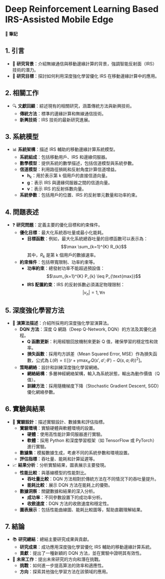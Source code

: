 # Deep Reinforcement Learning Based IRS-Assisted Mobile Edge

**📝 筆記**

## 1. 引言

- 📌 **研究背景**：介紹無線通信與移動邊緣計算的背景，強調智能反射面（IRS）技術的潛力。
- 🎯 **研究目標**：探討如何利用深度強化學習優化 IRS 在移動邊緣計算中的應用。

## 2. 相關工作

- 🔍 **文獻回顧**：綜述現有的相關研究，涵蓋傳統方法與新興技術。
  - **傳統方法**：標準的邊緣計算和無線通信技術。
  - **新興技術**：IRS 技術的最新研究進展。

## 3. 系統模型

- 📊 **系統架構**：描述 IRS 輔助的移動邊緣計算系統模型。
  - **系統組成**：包括移動用戶、IRS 和邊緣伺服器。
  - **數學模型**：提供系統的數學描述，包括信道模型與系統參數。
  - **信道模型**：利用路徑損耗和反射角度計算信道增益。
    - $\mathbf{h}_{k}$：用於表示第 k 個用戶的直接信道向量。
    - $\mathbf{g}$：表示 IRS 與邊緣伺服器之間的信道向量。
    - $\mathbf{v}$：表示 IRS 的反射係數向量。
  - **系統參數**：包括用戶的位置、IRS 的反射單元數量和功率約束。

## 4. 問題表述

- ❓ **研究問題**：定義主要的優化目標和約束條件。
  - **優化目標**：最大化系統吞吐量或最小化能耗。
    - **目標函數**：例如，最大化系統總吞吐量的目標函數可以表示為：
      $$\max \sum_{k=1}^{K} R_{k}$$
      其中，$R_{k}$ 是第 k 個用戶的數據速率。
  - **約束條件**：包括帶寬限制、功率約束等。
    - **功率約束**：總發射功率不能超過預設值：
      $$\sum_{k=1}^{K} P_{k} \leq P_{\text{max}}$$
    - **IRS 配置約束**：IRS 的反射係數必須滿足物理限制：
      $$|v_{n}| = 1, \forall n$$

## 5. 深度強化學習方法

- 🤖 **演算法描述**：介紹所採用的深度強化學習演算法。
  - **DQN 方法**：深度 Q 網路（Deep Q-Network, DQN）的方法及其優化過程。
    - **Q 函數更新**：利用經驗回放機制來更新 Q 值，確保學習的穩定性和效率。
    - **損失函數**：採用均方誤差（Mean Squared Error, MSE）作為損失函數，公式為 $L(\theta) = \mathbb{E}[(r + \gamma \max_{a'} Q(s', a'; \theta') - Q(s, a; \theta))^2]$。
  - **策略網絡**：設計和訓練深度強化學習網絡。
    - **網絡結構**：多層神經網絡架構，輸入為系統狀態，輸出為動作價值（Q 值）。
    - **訓練方法**：採用隨機梯度下降（Stochastic Gradient Descent, SGD）優化網絡參數。

## 6. 實驗與結果

- 🔬 **實驗設計**：描述實驗設計、數據集和評估指標。
  - **實驗環境**：實驗硬體與軟體環境的設置。
    - **硬體**：使用高性能計算伺服器進行實驗。
    - **軟體**：採用 Python 和深度學習框架（如 TensorFlow 或 PyTorch）進行實驗。
  - **數據集**：模擬數據生成，考慮不同的系統參數和環境設置。
  - **評估指標**：吞吐量、能耗和計算延遲等。
- 📈 **結果分析**：分析實驗結果，圖表展示主要發現。
  - **性能比較**：與基線模型的性能對比。
    - **吞吐量比較**：DQN 方法相對於傳統方法在不同情況下的吞吐量提升。
    - **能耗比較**：展示 DQN 方法在能耗上的優勢。
  - **數據洞察**：關鍵數據和結果的深入分析。
    - **成功率**：不同參數設置下的成功率分析。
    - **收斂速度**：DQN 方法的收斂速度和穩定性。
  - **圖表展示**：包括性能曲線圖、能耗比較圖等，幫助直觀理解結果。

## 7. 結論

- 📚 **研究總結**：總結主要研究成果與貢獻。
  - **研究成果**：成功應用深度強化學習優化 IRS 輔助的移動邊緣計算系統。
  - **貢獻**：提出了一種新穎的 DQN 方法，並在實驗中證明其有效性。
- 🔮 **未來工作**：提出未來研究的方向和潛在挑戰。
  - **挑戰**：如何進一步提高算法的效率和適應性。
  - **方向**：探索其他強化學習方法在該領域的應用。
